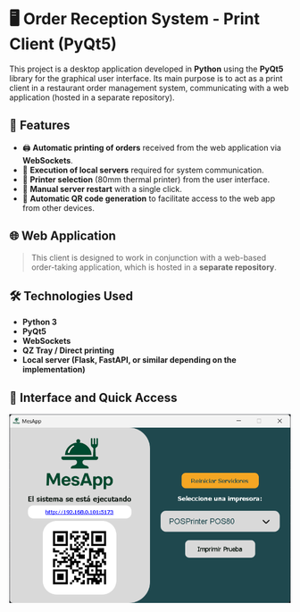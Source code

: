 # 🖥️ Order Reception System - Print Client (PyQt5)

This project is a desktop application developed in **Python** using the **PyQt5** library for the graphical user interface. Its main purpose is to act as a print client in a restaurant order management system, communicating with a web application (hosted in a separate repository).

## 🚀 Features

- 🖨️ **Automatic printing of orders** received from the web application via **WebSockets**.
- 🔌 **Execution of local servers** required for system communication.
- 📎 **Printer selection** (80mm thermal printer) from the user interface.
- 🔄 **Manual server restart** with a single click.
- 📱 **Automatic QR code generation** to facilitate access to the web app from other devices.

## 🌐 Web Application

> This client is designed to work in conjunction with a web-based order-taking application, which is hosted in a **separate repository**.

## 🛠️ Technologies Used

- **Python 3**
- **PyQt5**
- **WebSockets**
- **QZ Tray / Direct printing**
- **Local server (Flask, FastAPI, or similar depending on the implementation)**

## 📸 Interface and Quick Access
![INTERFACE](./app.png)

